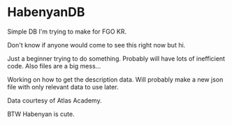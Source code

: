 # HabenyanDB
Simple DB I'm trying to make for FGO KR.


Don't know if anyone would come to see this right now but hi. 

Just a beginner trying to do something. Probably will have lots of inefficient code. Also files are a big mess...


Working on how to get the description data. Will probably make a new json file with only relevant data to use later.



Data courtesy of Atlas Academy.

BTW Habenyan is cute.

